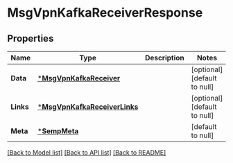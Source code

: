 # MsgVpnKafkaReceiverResponse

## Properties
Name | Type | Description | Notes
------------ | ------------- | ------------- | -------------
**Data** | [***MsgVpnKafkaReceiver**](MsgVpnKafkaReceiver.md) |  | [optional] [default to null]
**Links** | [***MsgVpnKafkaReceiverLinks**](MsgVpnKafkaReceiverLinks.md) |  | [optional] [default to null]
**Meta** | [***SempMeta**](SempMeta.md) |  | [default to null]

[[Back to Model list]](../README.md#documentation-for-models) [[Back to API list]](../README.md#documentation-for-api-endpoints) [[Back to README]](../README.md)

